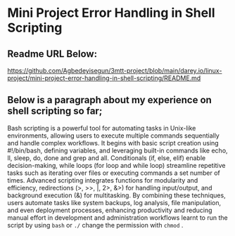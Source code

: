 #   Mini Project Error Handling in Shell Scripting 


## Readme URL Below: 

https://github.com/Agbedeyisegun/3mtt-project/blob/main/darey.io/linux-project/mini-project-error-handling-in-shell-scripting/README.md

## Below is a paragraph about my experience on shell scripting so far;

Bash scripting is a powerful tool for automating tasks in Unix-like environments, allowing users to execute multiple commands sequentially and handle complex workflows. It begins with basic script creation using #!/bin/bash, defining variables, and leveraging built-in commands like echo, ll, sleep, do, done and grep and all. Conditionals (if, else, elif) enable decision-making, while loops (for loop and while loop) streamline repetitive tasks such as iterating over files or executing commands a set number of times. Advanced scripting integrates functions for modularity and efficiency, redirections (>, >>, |, 2>, &>) for handling input/output, and background execution (&) for multitasking. By combining these techniques, users automate tasks like system backups, log analysis, file manipulation, and even deployment processes, enhancing productivity and reducing manual effort in development and administration workflows learnt to run the script by using `bash` or `./` change the permission with `chmod` .
